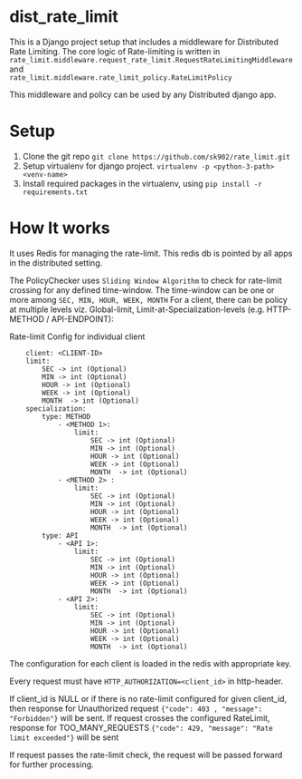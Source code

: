 # dist_rate_limit
This is a Django project setup that includes a middleware for Distributed Rate Limiting.
The core logic of Rate-limiting is written in 
`rate_limit.middleware.request_rate_limit.RequestRateLimitingMiddleware` and  
`rate_limit.middleware.rate_limit_policy.RateLimitPolicy`

This middleware and policy can be used by any Distributed django app.  

# Setup
1. Clone the git repo `git clone https://github.com/sk902/rate_limit.git`
2. Setup virtualenv for django project. `virtualenv -p <python-3-path> <venv-name>`
3. Install required packages in the virtualenv, using `pip install -r requirements.txt`


# How It works
It uses Redis for managing the rate-limit. This redis db is pointed by all apps in the 
distributed setting. 

The PolicyChecker uses `Sliding Window Algorithm` to check for rate-limit crossing for any defined time-window. The time-window can be one or more among `SEC, MIN, HOUR, WEEK, MONTH` 
For a client, there can be policy at multiple levels viz. Global-limit, Limit-at-Specialization-levels 
(e.g. HTTP-METHOD / API-ENDPOINT):

Rate-limit Config for individual client
```
	client: <CLIENT-ID>
	limit:
		SEC -> int (Optional)
		MIN -> int (Optional)
		HOUR -> int (Optional)
		WEEK -> int (Optional)
		MONTH  -> int (Optional)
	specialization:
	    type: METHOD
			- <METHOD 1>: 
				limit:
					SEC -> int (Optional)
					MIN -> int (Optional)
					HOUR -> int (Optional)
					WEEK -> int (Optional)
					MONTH  -> int (Optional)
			- <METHOD 2> :
				limit:
					SEC -> int (Optional)
					MIN -> int (Optional)
					HOUR -> int (Optional)
					WEEK -> int (Optional)
					MONTH  -> int (Optional)
	    type: API
			- <API 1>:
				limit:
					SEC -> int (Optional)
					MIN -> int (Optional)
					HOUR -> int (Optional)
					WEEK -> int (Optional)
					MONTH  -> int (Optional)
			- <API 2>:
				limit:
					SEC -> int (Optional)
					MIN -> int (Optional)
					HOUR -> int (Optional)
					WEEK -> int (Optional)
					MONTH  -> int (Optional)
```
The configuration for each client is loaded in the redis with appropriate key.

Every request must have `HTTP_AUTHORIZATION=<client_id>` in http-header.

If client_id is NULL or if there is no rate-limit configured for given client_id, 
then response for Unauthorized request `{"code": 403 , "message": "Forbidden"}` will be sent. 
If request crosses the configured RateLimit, 
response for TOO_MANY_REQUESTS `{"code": 429, "message": "Rate limit exceeded"}` will be sent

If request passes the rate-limit check, the request will be passed forward
 for further processing. 
